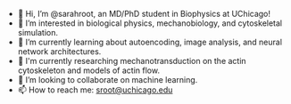 - 👋 Hi, I’m @sarahroot, an MD/PhD student in Biophysics at UChicago!
- 👀 I’m interested in biological physics, mechanobiology, and cytoskeletal simulation.
- 🌱 I’m currently learning about autoencoding, image analysis, and neural network architectures. 
- 🧠 I'm currently researching mechanotransduction on the actin cytoskeleton and models of actin flow.
- 💞️ I’m looking to collaborate on machine learning.
- 📫 How to reach me: sroot@uchicago.edu

<!---
sarahroot/sarahroot is a ✨ special ✨ repository because its `README.md` (this file) appears on your GitHub profile.
You can click the Preview link to take a look at your changes.
--->
